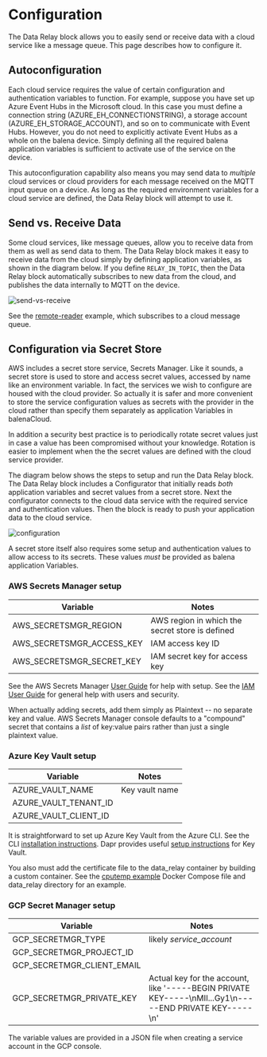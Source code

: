 # Configuration

The Data Relay block allows you to easily send or receive data with a cloud service like a message queue. This page describes how to configure it.

## Autoconfiguration
Each cloud service requires the value of certain configuration and authentication variables to function. For example, suppose you have set up Azure Event Hubs in the Microsoft cloud. In this case you must define a connection string (AZURE_EH_CONNECTIONSTRING), a storage account (AZURE_EH_STORAGE_ACCOUNT), and so on to communicate with Event Hubs. However, you do not need to explicitly activate Event Hubs as a whole on the balena device. Simply defining all the required balena application variables is sufficient to activate use of the service on the device.

This autoconfiguration capability also means you may send data to *multiple* cloud services or cloud providers for each message received on the MQTT input queue on a device. As long as the required environment variables for a cloud service are defined, the Data Relay block will attempt to use it.

## Send vs. Receive Data
Some cloud services, like message queues, allow you to receive data from them as well as send data to them. The Data Relay block makes it easy to receive data from the cloud simply by defining application variables, as shown in the diagram below. If you define `RELAY_IN_TOPIC`, then the Data Relay block automatically subscribes to new data from the cloud, and publishes the data internally to MQTT on the device.

![send-vs-receive](https://raw.githubusercontent.com/balena-io-playground/data-relay/main/docs/images/send-vs-receive.png)

See the [remote-reader](https://github.com/balena-io-playground/data-relay/tree/main/examples/remote-reader) example, which subscribes to a cloud message queue.

## Configuration via Secret Store

AWS includes a secret store service, Secrets Manager. Like it sounds, a secret store is used to store and access secret values, accessed by name like an environment variable. In fact, the services we wish to configure are housed with the cloud provider. So actually it is safer and more convenient to store the service configuration values as secrets with the provider in the cloud rather than specify them separately as application Variables in balenaCloud.

In addition a security best practice is to periodically rotate secret values just in case a value has been compromised without your knowledge. Rotation is easier to implement when the the secret values are defined with the cloud service provider.

The diagram below shows the steps to setup and run the Data Relay block. The Data Relay block includes a Configurator that initially reads *both* application variables and secret values from a secret store. Next the configurator connects to the cloud data service with the required service and authentication values. Then the block is ready to push your application data to the cloud service.

![configuration](https://raw.githubusercontent.com/balena-io-playground/data-relay/main/docs/images/configuration.png)

A secret store itself also requires some setup and authentication values to allow access to its secrets. These values *must* be provided as balena application Variables.

### AWS Secrets Manager setup

| Variable                | Notes                                                                             |
|-------------------------|-------------------------------------------------|
|AWS_SECRETSMGR_REGION    |AWS region in which the secret store is defined                                    |
|AWS_SECRETSMGR_ACCESS_KEY|IAM access key ID                                                                  |
|AWS_SECRETSMGR_SECRET_KEY|IAM secret key for access key                                                      |

See the AWS Secrets Manager [User Guide](https://docs.aws.amazon.com/secretsmanager/latest/userguide/intro.html) for help with setup. See the [IAM User Guide](https://docs.aws.amazon.com/IAM/latest/UserGuide/index.html) for general help with users and security.

When actually adding secrets, add them simply as Plaintext -- no separate key and value. AWS Secrets Manager console defaults to a "compound" secret that contains a *list* of key:value pairs rather than just a single plaintext value.

### Azure Key Vault setup

| Variable                | Notes                                                                             |
|-------------------------|------------------|
|AZURE_VAULT_NAME    |Key vault name |
|AZURE_VAULT_TENANT_ID| |
|AZURE_VAULT_CLIENT_ID| |

It is straightforward to set up Azure Key Vault from the Azure CLI. See the CLI [installation instructions](https://docs.microsoft.com/en-us/cli/azure/install-azure-cli?view=azure-cli-latest). Dapr provides useful [setup instructions](https://docs.dapr.io/reference/components-reference/supported-secret-stores/azure-keyvault/#setup-key-vault-and-service-principal) for Key Vault.

You also must add the certificate file to the 
data_relay container by building a custom container. See the [cputemp example](https://github.com/balena-io-playground/data-relay/tree/main/examples/cputemp) Docker Compose file and data_relay directory for an example.

### GCP Secret Manager setup

| Variable                | Notes                                                                             |
|-------------------------|-------------------------------------------------------------------|
|GCP_SECRETMGR_TYPE    |likely *service_account* |
|GCP_SECRETMGR_PROJECT_ID| |
|GCP_SECRETMGR_CLIENT_EMAIL| |
|GCP_SECRETMGR_PRIVATE_KEY|Actual key for the account, like '-----BEGIN PRIVATE KEY-----\nMII...Gy1\n-----END PRIVATE KEY-----\n' |

The variable values are provided in a JSON file when creating a service account in the GCP console.
